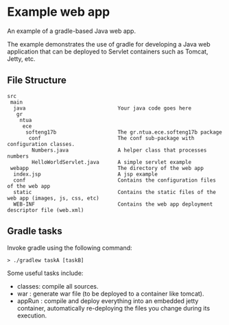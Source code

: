 # Example web app
An example of a gradle-based Java web app.

The example demonstrates the use of gradle for developing a Java web application that can be deployed to Servlet containers such as Tomcat, Jetty, etc.

## File Structure
```
src
 main
  java                              Your java code goes here
   gr
    ntua
     ece
      softeng17b                    The gr.ntua.ece.softeng17b package
       conf                         The conf sub-package with configuration classes.
        Numbers.java                A helper class that processes numbers
        HelloWorldServlet.java      A simple servlet example
 webapp                             The directory of the web app 
  index.jsp                         A jsp example  
  conf                              Contains the configuration files of the web app
  static                            Contains the static files of the web app (images, js, css, etc)        
  WEB-INF                           Contains the web app deployment descriptor file (web.xml)         
```

## Gradle tasks

Invoke gradle using the following command: 

``` > ./gradlew taskA [taskB] ```

Some useful tasks include:

* classes: compile all sources.
* war    : generate war file (to be deployed to a container like tomcat).
* appRun : compile and deploy everything into an embedded jetty container, automatically re-deploying the files you change during its execution.
